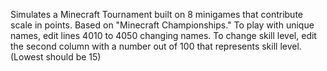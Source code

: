 Simulates a Minecraft Tournament built on 8 minigames that contribute scale in points. Based on "Minecraft Championships." To play with unique names, edit lines 4010 to 4050 changing names. To change 
skill level, edit the second column with a number out of 100 that represents skill level. (Lowest should be 15)
